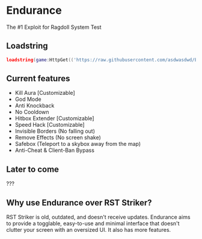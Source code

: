 # Endurance
The #1 Exploit for Ragdoll System Test

## Loadstring
```lua
loadstring(game:HttpGet(('https://raw.githubusercontent.com/asdwasdwd/Endurance/main/Endurance.lua')))()
```

## Current features
- Kill Aura [Customizable]
- God Mode
- Anti Knockback
- No Cooldown
- Hitbox Extender [Customizable]
- Speed Hack [Customizable]
- Invisible Borders (No falling out)
- Remove Effects (No screen shake)
- Safebox (Teleport to a skybox away from the map)
- Anti-Cheat & Client-Ban Bypass

## Later to come
???

## Why use Endurance over RST Striker?
RST Striker is old, outdated, and doesn't receive updates. Endurance aims to provide a togglable, easy-to-use and minimal interface that doesn't clutter your screen with an oversized UI. It also has more features.
